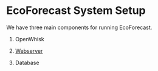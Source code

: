 # EcoForecast System Setup

We have three main components for running EcoForecast. 

1. OpenWhisk

2. [Webserver](/webserver/setup/README.md)

3. Database
